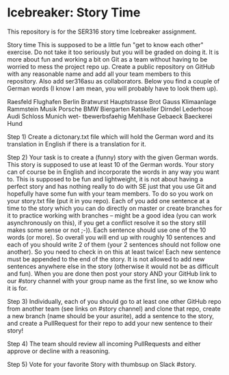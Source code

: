 # Icebreaker: Story Time
This repository is for the SER316 story time Icebreaker assignment.

Story time
This is supposed to be a little fun "get to know each other" exercise. Do not take it too seriously but you will be graded on doing it. It is more about fun and working a bit on Git as a team without having to be worried to mess the project repo up.
Create a public repository on GitHub with any reasonable name and add all your team members to this repository. Also add ser316asu as collaborators.
Below you find a couple of German words (I know I am mean, you will probably have to look them up).

Raesfeld Flughafen Berlin Bratwurst Hauptstrasse Brot Gauss Klimaanlage Rammstein Musik Porsche BMW Biergarten Ratskeller Dirndel Lederhose Audi Schloss Munich wet- tbewerbsfaehig Mehlhase Gebaeck Baeckerei Hund

Step 1) Create a dictonary.txt file which will hold the German word and its translation in English if there is a translation for it.

Step 2) Your task is to create a (funny) story with the given German words. This story is supposed to use at least 10 of the German words. Your story can of course be in English and incorporate the words in any way you want to. This is supposed to be fun and lightweight, it is not about having a perfect story and has nothing really to do with SE just that you use Git and hopefully have some fun with your team members.
To do so you work on your story.txt file (put it in you repo). Each of you add one sentence at a time to the story which you can do directly on master or create branches for it to practice working with branches – might be a good idea (you can work asynchronously on this), if you get a conflict resolve it so the story still makes some sense or not ;-)).
Each sentence should use one of the 10 words (or more). So overall you will end up with roughly 10 sentences and each of you should write 2 of them (your 2 sentences should not follow one another). So you need to check in on this at least twice!
Each new sentence must be appended to the end of the story. It is not allowed to add new sentences anywhere else in the story (otherwise it would not be as difficult and fun). When you are done then post your story AND your GitHub link to our #story channel
with your group name as the first line, so we know who it is for.

Step 3) Individually, each of you should go to at least one other GitHub repo from another team (see links on #story channel) and clone that repo, create a new branch (name should be your asurite), add a sentence to the story, and create a PullRequest for their repo to add your new sentence to their story!

Step 4) The team should review all incoming PullRequests and either approve or decline with a reasoning.

Step 5) Vote for your favorite Story with thumbsup on Slack #story.
